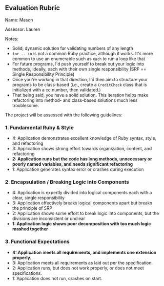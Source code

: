## Evaluation Rubric

Name: Mason

Assessor: Lauren

Notes:

* Solid, dynamic solution for validating numbers of any length
* `for .. in` is not a common Ruby practice, although it works. It's more common to use an enumerable such as `each` to run a loop like that
* For future programs, I'd push yourself to break out your logic into methods, ideally, each with their own single responsibility (SRP == Single Responsibility Principle)
* Once you're working in that direction, I'd then aim to structure your programs to be class-based (i.e., create a `CreditCheck` class that is initialized with a cc number, then validated.)
* That being said, you have a solid solution. This iteration helps make refactoring into method- and class-based solutions much less troublesome.

The project will be assessed with the following guidelines:

### 1. Fundamental Ruby & Style

* 4:  Application demonstrates excellent knowledge of Ruby syntax, style, and refactoring
* 3:  Application shows strong effort towards organization, content, and refactoring
* **2:  Application runs but the code has long methods, unnecessary or poorly named variables, and needs significant refactoring**
* 1:  Application generates syntax error or crashes during execution

### 2. Encapsulation / Breaking Logic into Components

* 4: Application is expertly divided into logical components each with a clear, single responsibility
* 3: Application effectively breaks logical components apart but breaks the principle of SRP
* 2: Application shows some effort to break logic into components, but the divisions are inconsistent or unclear
* **1: Application logic shows poor decomposition with too much logic mashed together**

### 3. Functional Expectations

* **4: Application meets all requirements, and implements one extension properly.**
* 3: Application meets all requirements as laid out per the specification.
* 2: Application runs, but does not work properly, or does not meet specifications.
* 1: Application does not run, crashes on start.
